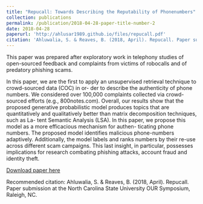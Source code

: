 ```yaml
---
title: "Repucall: Towards Describing the Reputability of Phonenumbers"
collection: publications
permalink: /publication/2018-04-28-paper-title-number-2
date: 2018-04-28
paperurl: 'http://ahlusar1989.github.io/files/repucall.pdf'
citation: 'Ahluwalia, S. & Reaves, B. (2018, April). Repucall. Paper submission at the North Carolina State University OUR Symposium, Raleigh, NC.'
---
```

This paper was prepared after exploratory work in telephony studies of open-sourced feedback and complaints from victims of robocalls and of predatory phishing scams.

In this paper, we are the first to apply an unsupervised retrieval technique to crowd-sourced data (COC) in or- der to describe the authenticity of phone numbers. We considered over 100,000 complaints collected via crowd- sourced efforts (e.g., 800notes.com). Overall, our results show that the proposed generative probabilistic model produces topics that are quantitatively and qualitatively better than matrix decomposition techniques, such as La- tent Semantic Analysis (LSA). In this paper, we propose this model as a more efficacious mechanism for authen- ticating phone numbers. The proposed model identifies malicious phone-numbers adaptively. Additionally, the model labels and ranks numbers by their re-use across different scam campaigns. This last insight, in particular, possesses implications for research combating phishing attacks, account fraud and identity theft.

[Download paper here](http://ahlusar1989.github.io/files/repucall.pdf)

Recommended citation: Ahluwalia, S. & Reaves, B. (2018, April). Repucall. Paper submission at the North Carolina State University OUR Symposium, Raleigh, NC.